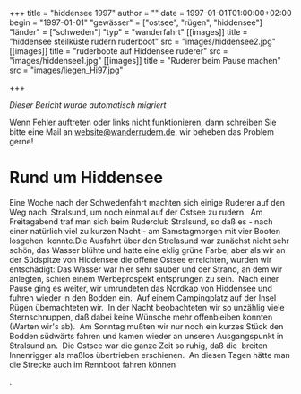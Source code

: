 +++
title = "hiddensee 1997"
author = ""
date = 1997-01-01T01:00:00+02:00
begin = "1997-01-01"
"gewässer" = ["ostsee", "rügen", "hiddensee"]
"länder" = ["schweden"]
"typ" = "wanderfahrt"
[[images]]
title = "hiddensee steilküste rudern ruderboot"
src = "images/hiddensee2.jpg"
[[images]]
title = "ruderboote auf Hiddensee ruderer"
src = "images/hiddensee1.jpg"
[[images]]
title = "Ruderer beim Pause machen"
src = "images/liegen_Hi97.jpg"

+++


*Dieser Bericht wurde automatisch migriert*

Wenn Fehler auftreten oder links nicht funktionieren, dann schreiben Sie bitte eine Mail an website@wanderrudern.de, wir beheben das Problem gerne!



# Rund um Hiddensee


Eine Woche nach der Schwedenfahrt machten sich einige Ruderer auf den Weg nach  Stralsund, um noch einmal auf der Ostsee zu rudern.  Am Freitagabend traf man sich beim Ruderclub Stralsund, so daß es - nach einer natürlich viel zu kurzen Nacht - am Samstagmorgen mit vier Booten losgehen  konnte.Die Ausfahrt über den Strelasund war zunächst nicht sehr schön, das Wasser blühte und hatte eine eklig grüne Farbe, aber als wir an der Südspitze von Hiddensee die offene Ostsee erreichten, wurden wir  entschädigt: Das Wasser war hier sehr sauber und der Strand, an dem wir anlegten, schien einem Werbeprospekt entsprungen zu sein.  Nach einer Pause ging es weiter, wir umrundeten das Nordkap von Hiddensee und  fuhren wieder in den Bodden ein.  Auf einem Campingplatz auf der Insel Rügen übemachteten wir.  In der Nacht beobachteten wir so unzählig viele Sternschnuppen, daß dabei keine Wünsche mehr offenbleiben konnten  (Warten wir's ab).  Am Sonntag mußten wir nur noch ein kurzes Stück den Bodden südwärts fahren und kamen wieder an unseren Ausgangspunkt in Stralsund an.  Die Ostsee war die ganze Zeit so ruhig, daß die  breiten Innenrigger als maßlos übertrieben erschienen.  An diesen Tagen hätte man die Strecke auch im Rennboot fahren können

.